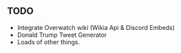 **TODO** 
-
- Integrate Overwatch wiki (Wikia Api & Discord Embeds)
- Donald Trump Tweet Generator
- Loads of other things.